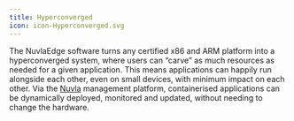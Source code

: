 ```yaml
---
title: Hyperconverged
icon: icon-Hyperconverged.svg
---
```


The NuvlaEdge software turns any certified x86 and ARM platform into a hyperconverged system, where users can “carve” as much resources as needed for a given application. This means applications can happily run alongside each other, even on small devices, with minimum impact on each other. Via the&nbsp;<a href="/platform">Nuvla</a>&nbsp;management platform, containerised applications can be dynamically deployed, monitored and updated, without needing to change the hardware.
